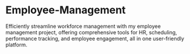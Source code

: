 # Employee-Management
Efficiently streamline workforce management with my employee management project, offering comprehensive tools for HR, scheduling, performance tracking, and employee engagement, all in one user-friendly platform.
